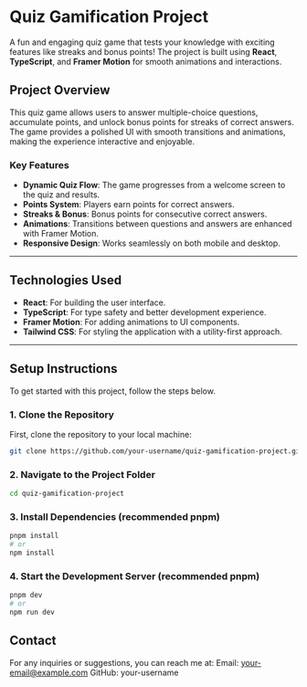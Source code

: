 # **Quiz Gamification Project**

A fun and engaging quiz game that tests your knowledge with exciting features like streaks and bonus points! The project is built using **React**, **TypeScript**, and **Framer Motion** for smooth animations and interactions.

## **Project Overview**

This quiz game allows users to answer multiple-choice questions, accumulate points, and unlock bonus points for streaks of correct answers. The game provides a polished UI with smooth transitions and animations, making the experience interactive and enjoyable.

### **Key Features**
- **Dynamic Quiz Flow**: The game progresses from a welcome screen to the quiz and results.
- **Points System**: Players earn points for correct answers.
- **Streaks & Bonus**: Bonus points for consecutive correct answers.
- **Animations**: Transitions between questions and answers are enhanced with Framer Motion.
- **Responsive Design**: Works seamlessly on both mobile and desktop.

---

## **Technologies Used**
- **React**: For building the user interface.
- **TypeScript**: For type safety and better development experience.
- **Framer Motion**: For adding animations to UI components.
- **Tailwind CSS**: For styling the application with a utility-first approach.

---

## **Setup Instructions**

To get started with this project, follow the steps below.

### **1. Clone the Repository**

First, clone the repository to your local machine:

```bash
git clone https://github.com/your-username/quiz-gamification-project.git
```

### **2. Navigate to the Project Folder**

```bash
cd quiz-gamification-project
```
### **3. Install Dependencies (recommended pnpm)**

```bash
pnpm install 
# or
npm install

```

### **4. Start the Development Server (recommended pnpm)**

```bash
pnpm dev
# or
npm run dev
```


## **Contact**

For any inquiries or suggestions, you can reach me at:
Email: your-email@example.com
GitHub: your-username



